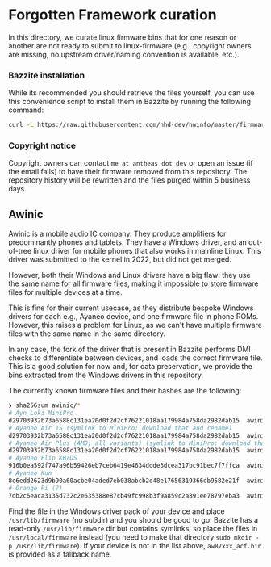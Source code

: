 # Forgotten Framework curation
In this directory, we curate linux firmware bins that for one reason or another are not ready to submit to linux-firmware (e.g., copyright owners are missing, no upstream driver/naming convention is available, etc.).

### Bazzite installation
While its recommended you should retrieve the files yourself, you can use this convenience script to install them in Bazzite by running the following command:
```bash
curl -L https://raw.githubusercontent.com/hhd-dev/hwinfo/master/firmware/bazzite.sh | sudo bash
```

### Copyright notice
Copyright owners can contact `me at antheas dot dev` or open an issue (if the email fails) to have their firmware removed from this repository. The repository history will be rewritten and the files purged within 5 business days.

## Awinic
Awinic is a mobile audio IC company. They produce amplifiers for predominantly phones and tablets. They have a Windows driver, and an out-of-tree linux driver for mobile phones that also works in mainline Linux. This driver was submitted to the kernel in 2022, but did not get merged.

However, both their Windows and Linux drivers have a big flaw: they use the same name for all firmware files, making it impossible to store firmware files for multiple devices at a time.

This is fine for their current usecase, as they distribute bespoke Windows drivers for each e.g., Ayaneo device, and one firmware file in phone ROMs. However, this raises a problem for Linux, as we can't have multiple firmware files with the same name in the same directory.

In any case, the fork of the driver that is present in Bazzite performs DMI checks to differentiate between devices, and loads the correct firmware file. This is a good solution for now and, for data preservation, we provide the bins extracted from the Windows drivers in this repository.

The currently known firmware files and their hashes are the following:
```bash
❯ sha256sum awinic/*
# Ayn Loki MiniPro
d29703932b73a6588c131ea20d0f2d2cf76221018aa179984a758da2982dab15  awinic/aw87xxx_acf_minipro.bin
# Ayaneo Air 1S (symlink to MiniPro; download that and rename)
d29703932b73a6588c131ea20d0f2d2cf76221018aa179984a758da2982dab15  awinic/aw87xxx_acf_air1s.bin
# Ayaneo Air Plus (AMD; all variants) (symlink to MiniPro; download that and rename)
d29703932b73a6588c131ea20d0f2d2cf76221018aa179984a758da2982dab15  awinic/aw87xxx_acf_airplus.bin
# Ayaneo Flip KB/DS
916b0ea592f747a96b59426eb7ceb6419e4634ddde3dcea317bc91bec7f7ffca  awinic/aw87xxx_acf_flip.bin
# Ayaneo Kun
8e6edd2623d9b90a60acbe04aded7eb038abcb2d48e17656319366db9582e21f  awinic/aw87xxx_acf_kun.bin
# Orange Pi (?)
7db2c6eaca3135d732c2e635388e87cb49fc998b3f9a859c2a891ee78797eba3  awinic/aw87xxx_acf_orangepi.bin
```

Find the file in the Windows driver pack of your device and place `/usr/lib/firmware` (no subdir) and you should be good to go. Bazzite has a read-only `/usr/lib/firmware` dir but contains symlinks, so place the files in `/usr/local/firmware` instead (you need to make that directory `sudo mkdir -p /usr/lib/firmware`). If your device is not in the list above, `aw87xxx_acf.bin` is provided as a fallback name.
